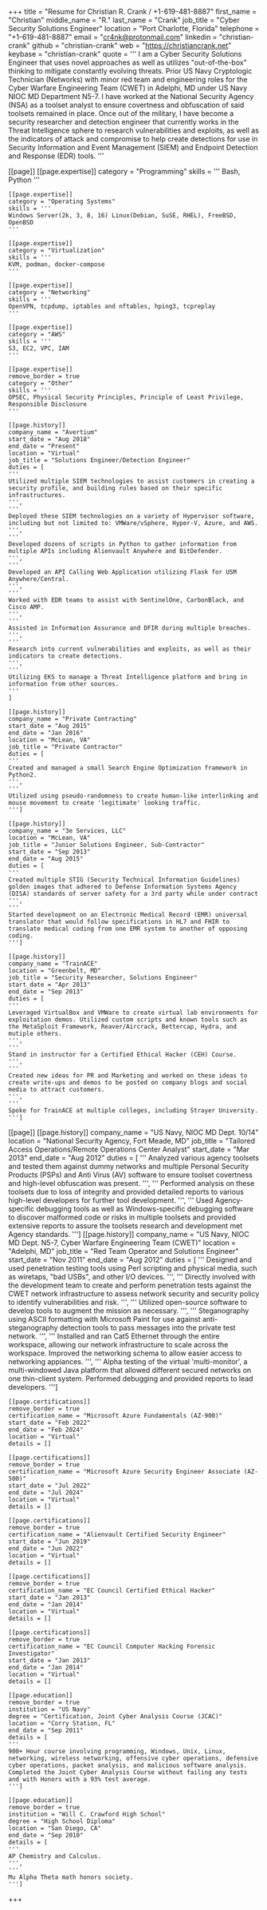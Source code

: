 +++
title = "Resume for Christian R. Crank / +1-619-481-8887"
first_name = "Christian"
middle_name = "R."
last_name = "Crank"
job_title = "Cyber Security Solutions Engineer"
location = "Port Charlotte, Florida"
telephone = "+1-619-481-8887"
email = "cr4nk@protonmail.com"
linkedin = "christian-crank"
github = "christian-crank"
web = "https://christiancrank.net"
keybase = "christian-crank"
quote = '''
I am a Cyber Security Solutions Engineer that uses novel approaches as well as utilizes "out-of-the-box" thinking to mitigate constantly evolving threats. Prior US Navy Cryptologic Technician (Networks) with minor red team and engineering roles for the Cyber Warfare Engineering Team (CWET) in Adelphi, MD under US Navy NIOC MD Department N5-7. I have worked at the National Security Agency (NSA) as a toolset analyst to ensure covertness and obfuscation of said toolsets remained in place. Once out of the military, I have become a security researcher and detection engineer that currently works in the Threat Intelligence sphere to research vulnerabilities and exploits, as well as the indicators of attack and compromise to help create detections for use in Security Information and Event Management (SIEM) and Endpoint Detection and Response (EDR) tools.
'''

[[page]]
    [[page.expertise]]
    category = "Programming"
    skills = '''
    Bash, Python
    '''

    [[page.expertise]]
    category = "Operating Systems"
    skills = '''
    Windows Server(2k, 3, 8, 16) Linux(Debian, SuSE, RHEL), FreeBSD, OpenBSD
    '''

    [[page.expertise]]
    category = "Virtualization"
    skills = '''
    KVM, podman, docker-compose
    '''

    [[page.expertise]]
    category = "Networking"
    skills = '''
    OpenVPN, tcpdump, iptables and nftables, hping3, tcpreplay
    '''

    [[page.expertise]]
    category = "AWS"
    skills = '''
    S3, EC2, VPC, IAM
    '''

    [[page.expertise]]
    remove_border = true
    category = "Other"
    skills = '''
    OPSEC, Physical Security Principles, Principle of Least Privilege, Responsible Disclosure
    '''

    [[page.history]]
    company_name = "Avertium"
    start_date = "Aug 2018"
    end_date = "Present"
    location = "Virtual"
    job_title = "Solutions Engineer/Detection Engineer"
    duties = [
    '''
    Utilized multiple SIEM technologies to assist customers in creating a security profile, and building rules based on their specific infrastructures.
    ''',
    '''
    Deployed these SIEM technologies on a variety of Hypervisor software, including but not limited to: VMWare/vSphere, Hyper-V, Azure, and AWS.
    ''',
    '''
    Developed dozens of scripts in Python to gather information from multiple APIs including Alienvault Anywhere and BitDefender.
    ''',
    '''
    Developed an API Calling Web Application utilizing Flask for USM Anywhere/Central.
    ''',
    '''
    Worked with EDR teams to assist with SentinelOne, CarbonBlack, and Cisco AMP.
    ''',
    '''
    Assisted in Information Assurance and DFIR during multiple breaches.
    ''',
    '''
    Research into current vulnerabilities and exploits, as well as their indicators to create detections.
    ''',
    '''
    Utilizing EKS to manage a Threat Intelligence platform and bring in information from other sources.
    '''
    ]
    
    [[page.history]]
    company_name = "Private Contracting"
    start_date = "Aug 2015"
    end_date = "Jan 2016"
    location = "McLean, VA"
    job_title = "Private Contractor"
    duties = [
    '''
    Created and managed a small Search Engine Optimization framework in Python2.
    ''',
    '''
    Utilized using pseudo-randomness to create human-like interlinking and mouse movement to create 'legitimate' looking traffic.
    ''']

    [[page.history]]
    company_name = "3e Services, LLC"
    location = "McLean, VA"
    job_title = "Junior Solutions Engineer, Sub-Contractor"
    start_date = "Sep 2013"
    end_date = "Aug 2015"
    duties = [
    '''
    Created multiple STIG (Security Technical Information Guidelines) golden images that adhered to Defense Information Systems Agency (DISA) standards of server safety for a 3rd party while under contract
    ''',
    '''
    Started development on an Electronic Medical Record (EMR) universal translator that would follow specifications in HL7 and FHIR to translate medical coding from one EMR system to another of opposing coding.
    ''']

    [[page.history]]
    company_name = "TrainACE"
    location = "Greenbelt, MD"
    job_title = "Security Researcher, Solutions Engineer"
    start_date = "Apr 2013"
    end_date = "Sep 2013"
    duties = [
    '''
    Leveraged VirtualBox and VMWare to create virtual lab environments for exploitation demos. Utilized custom scripts and known tools such as the MetaSploit Framework, Reaver/Aircrack, Bettercap, Hydra, and mutiple others.
    ''',
    '''
    Stand in instructor for a Certified Ethical Hacker (CEH) Course.
    ''',
    '''
    Created new ideas for PR and Marketing and worked on these ideas to create write-ups and demos to be posted on company blogs and social media to attract customers.
    ''',
    '''
    Spoke for TrainACE at multiple colleges, including Strayer University.
    ''']

[[page]]
    [[page.history]]
    company_name = "US Navy, NIOC MD Dept. 10/14"
    location = "National Security Agency, Fort Meade, MD"
    job_title = "Tailored Access Operations/Remote Operations Center Analyst"
    start_date = "Mar 2013"
    end_date = "Aug 2012"
    duties = [
    '''
    Analyzed various agency toolsets and tested them against dummy networks and multiple Personal Security Products (PSPs) and Anti Virus (AV) software to ensure toolset covertness and high-level obfuscation was present.
    ''',
    '''
    Performed analysis on these toolsets due to loss of integrity and provided detailed reports to various high-level developers for further tool development.
    ''',
    '''
    Used Agency-specific debugging tools as well as Windows-specific debugging software to discover malformed code or risks in multiple toolsets and provided extensive reports to assure the toolsets research and development met Agency standards.
    ''']
    [[page.history]]
    company_name = "US Navy, NIOC MD Dept. N5-7, Cyber Warfare Engineering Team (CWET)"
    location = "Adelphi, MD"
    job_title = "Red Team Operator and Solutions Engineer"
    start_date = "Nov 2011"
    end_date = "Aug 2012"
    duties = [
    '''
    Designed and used penetration testing tools using Perl scripting and physical media, such as wiretaps, "bad USBs", and other I/O devices.
    ''',
    '''
    Directly involved with the development team to create and perform penetration tests against the CWET network infrastructure to assess network security and security policy to identify vulnerabilities and risk.
    ''',
    '''
    Utilized open-source software to develop tools to augment the mission as necessary.
    ''',
    '''
    Steganography using ASCII formatting with Microsoft Paint for use against anti-steganography detection tools to pass messages into the private test network.
    ''',
    '''
    Installed and ran Cat5 Ethernet through the entire workspace, allowing our network infrastructure to scale across the workspace. Improved the networking schema to allow easier access to networking appiances.
    ''',
    '''
    Alpha testing of the virtual 'multi-monitor', a multi-windowed Java platform that allowed different secured networks on one thin-client system. Performed debugging and provided reports to lead developers.
    ''']


    [[page.certifications]]
    remove_border = true
    certification_name = "Microsoft Azure Fundamentals (AZ-900)"
    start_date = "Feb 2022"
    end_date = "Feb 2024"
    location = "Virtual"
    details = []

    [[page.certifications]]
    remove_border = true
    certification_name = "Microsoft Azure Security Engineer Associate (AZ-500)"
    start_date = "Jul 2022"
    end_date = "Jul 2024"
    location = "Virtual"
    details = []

    [[page.certifications]]
    remove_border = true
    certification_name = "Alienvault Certified Security Engineer"
    start_date = "Jun 2019"
    end_date = "Jun 2022"
    location = "Virtual"
    details = []

	[[page.certifications]]
    remove_border = true
    certification_name = "EC Council Certified Ethical Hacker"
    start_date = "Jan 2013"
    end_date = "Jan 2014"
    location = "Virtual"
    details = []

	[[page.certifications]]
    remove_border = true
    certification_name = "EC Council Computer Hacking Forensic Investigator"
    start_date = "Jan 2013"
    end_date = "Jan 2014"
    location = "Virtual"
    details = []
    
    [[page.education]]
    remove_border = true
    institution = "US Navy"
    degree = "Certification, Joint Cyber Analysis Course (JCAC)"
    location = "Corry Station, FL"
    end_date = "Sep 2011"
    details = [
    '''
    900+ Hour course involving programming, Windows, Unix, Linux, networking, wireless networking, offensive cyber operations, defensive cyber operations, packet analysis, and malicious software analysis. Completed the Joint Cyber Analysis Course without failing any tests and with Honors with a 93% test average.
    ''']

    [[page.education]]
    remove_border = true
    institution = "Will C. Crawford High School"
    degree = "High School Diploma"
    location = "San Diego, CA"
    end_date = "Sep 2010"
    details = [
    '''
    AP Chemistry and Calculus.
    ''',
    '''
    Mu Alpha Theta math honors society.
    ''']
+++
